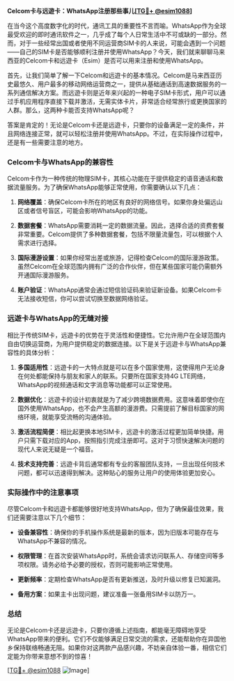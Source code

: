**Celcom卡与远遊卡：WhatsApp注册那些事儿[[TG💪+ @esim1088](https://t.me/s/esim1088)]**

在当今这个高度数字化的时代，通讯工具的重要性不言而喻。WhatsApp作为全球最受欢迎的即时通讯软件之一，几乎成了每个人日常生活中不可或缺的一部分。然而，对于一些经常出国或者使用不同运营商SIM卡的人来说，可能会遇到一个问题——自己的SIM卡是否能够顺利注册并使用WhatsApp？今天，我们就来聊聊马来西亚的Celcom卡和远遊卡（Esim）是否可以用来注册和使用WhatsApp。

首先，让我们简单了解一下Celcom和远遊卡的基本情况。Celcom是马来西亚历史最悠久、用户最多的移动网络运营商之一，提供从基础通话到高速数据服务的一系列通信解决方案。而远遊卡则是近年来兴起的一种电子SIM卡形式，用户可以通过手机应用程序直接下载并激活，无需实体卡片，非常适合经常旅行或更换国家的人群。那么，这两种卡能否支持WhatsApp呢？

答案是肯定的！无论是Celcom卡还是远遊卡，只要你的设备满足一定的条件，并且网络连接正常，就可以轻松注册并使用WhatsApp。不过，在实际操作过程中，还是有一些需要注意的地方。

### Celcom卡与WhatsApp的兼容性

Celcom卡作为一种传统的物理SIM卡，其核心功能在于提供稳定的语音通话和数据流量服务。为了确保WhatsApp能够正常使用，你需要确认以下几点：

1. **网络覆盖**：确保Celcom卡所在的地区有良好的网络信号。如果你身处偏远山区或者信号盲区，可能会影响WhatsApp的功能。
   
2. **数据套餐**：WhatsApp需要消耗一定的数据流量。因此，选择合适的资费套餐非常重要。Celcom提供了多种数据套餐，包括不限量流量包，可以根据个人需求进行选择。

3. **国际漫游设置**：如果你经常出差或旅游，记得检查Celcom的国际漫游政策。虽然Celcom在全球范围内拥有广泛的合作伙伴，但在某些国家可能仍需额外开通国际漫游服务。

4. **账户验证**：WhatsApp通常会通过短信验证码来验证新设备。如果Celcom卡无法接收短信，你可以尝试切换至数据网络验证。

### 远遊卡与WhatsApp的无缝对接

相比于传统SIM卡，远遊卡的优势在于灵活性和便捷性。它允许用户在全球范围内自由切换运营商，为用户提供稳定的数据连接。以下是关于远遊卡与WhatsApp兼容性的具体分析：

1. **多国适用性**：远遊卡的一大特点就是可以在多个国家使用，这使得用户无论身在何处都能保持与朋友和家人的联系。只要所在国家支持4G LTE网络，WhatsApp的视频通话和文字消息等功能都可以正常使用。

2. **数据优化**：远遊卡的设计初衷就是为了减少跨境数据费用。这意味着即使你在国外使用WhatsApp，也不会产生高额的漫游费。只需提前了解目标国家的网络环境，就能享受流畅的沟通体验。

3. **激活流程简便**：相比起更换本地SIM卡，远遊卡的激活过程更加简单快捷。用户只需下载对应的App，按照指引完成注册即可。这对于习惯快速解决问题的现代人来说无疑是一个福音。

4. **技术支持完善**：远遊卡背后通常都有专业的客服团队支持，一旦出现任何技术问题，都可以迅速得到解决。这种贴心的服务让用户的使用体验更加安心。

### 实际操作中的注意事项

尽管Celcom卡和远遊卡都能够很好地支持WhatsApp，但为了确保最佳效果，我们还需要注意以下几个细节：

- **设备兼容性**：确保你的手机操作系统是最新的版本，因为旧版本可能存在与WhatsApp不兼容的情况。
  
- **权限管理**：在首次安装WhatsApp时，系统会请求访问联系人、存储空间等多项权限。请务必给予必要的授权，否则可能影响正常使用。

- **更新频率**：定期检查WhatsApp是否有更新推送，及时升级以修复已知漏洞。

- **备用方案**：如果主卡出现问题，建议准备一张备用SIM卡以防万一。

### 总结

无论是Celcom卡还是远遊卡，只要你遵循上述指南，都能毫无障碍地享受WhatsApp带来的便利。它们不仅能够满足日常交流的需求，还能帮助你在异国他乡保持联络畅通无阻。如果你对这两款产品感兴趣，不妨亲自体验一番，相信它们定能为你带来意想不到的惊喜！

[[TG💪+ @esim1088](https://t.me/s/esim1088) ![Image](https://i.postimg.cc/4NQfJmqS/Snipaste-2025-05-13-00-14-12.png)]